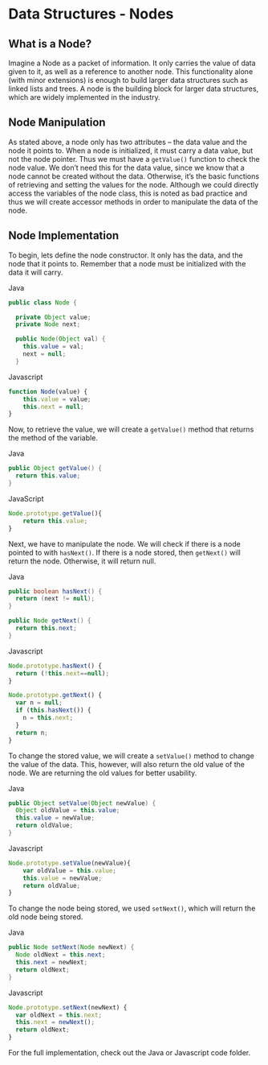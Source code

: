 # Data Structures - Nodes

## What is a Node?

Imagine a Node as a packet of information. It only carries the value of data given to it, as well as a reference to another node. This functionality alone (with minor extensions) is enough to build larger data structures such as linked lists and trees. A node is the building block for larger data structures, which are widely implemented in the industry.

## Node Manipulation

As stated above, a node only has two attributes – the data value and the node it points to. When a node is initialized, it must carry a data value, but not the node pointer. Thus we must have a `getValue()` function to check the node value. We don’t need this for the data value, since we know that a node cannot be created without the data. Otherwise, it’s the basic functions of retrieving and setting the values for the node. Although we could directly access the variables of the node class, this is noted as bad practice and thus we will create accessor methods in order to manipulate the data of the node.

## Node Implementation

To begin, lets define the node constructor. It only has the data, and the node that it points to. Remember that a node must be initialized with the data it will carry.

Java
```java
public class Node {

  private Object value;
  private Node next;

  public Node(Object val) {
    this.value = val;
    next = null;
  }
```

Javascript
```javascript
function Node(value) {
	this.value = value;
	this.next = null;
}
```

Now, to retrieve the value, we will create a `getValue()` method that returns the method of the variable.

Java
```java
public Object getValue() {
  return this.value;
}
```

JavaScript
```javascript
Node.prototype.getValue(){
	return this.value;
}
```

Next, we have to manipulate the node. We will check if there is a node pointed to with `hasNext()`. If there is a node stored, then `getNext()` will return the node. Otherwise, it will return null.

Java
```java
public boolean hasNext() {
  return (next != null);
}

public Node getNext() {
  return this.next;
}
```

Javascript
```javascript
Node.prototype.hasNext() {
  return (!this.next==null);
}

Node.prototype.getNext() {
  var n = null;
  if (this.hasNext()) {
    n = this.next;
  }
  return n;
}  
```

To change the stored value, we will create a `setValue()` method to change the value of the data. This, however, will also return the old value of the node. We are returning the old values for better usability.

Java
```java
public Object setValue(Object newValue) {
  Object oldValue = this.value;
  this.value = newValue;
  return oldValue;
}
```

Javascript
```javascript
Node.prototype.setValue(newValue){
	var oldValue = this.value;
	this.value = newValue;
	return oldValue;
}
```

To change the node being stored, we used `setNext()`, which will return the old node being stored.

Java
```java
public Node setNext(Node newNext) {
  Node oldNext = this.next;
  this.next = newNext;
  return oldNext;
}
```

Javascript
```javascript
Node.prototype.setNext(newNext) {
  var oldNext = this.next;
  this.next = newNext();
  return oldNext;
}
```

For the full implementation, check out the Java or Javascript code folder.

